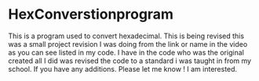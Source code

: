 # HexConverstionprogram
This is a  program used to convert hexadecimal. This is being revised this was a small project revision I was doing from the link or name in the video as you can see 
listed in my code. I have in the code who was the original created all I did was revised the code to a standard i was taught in from my school. If you have any additions.
Please let me know ! I am interested. 
